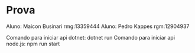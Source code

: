 # Prova 
Aluno: Maicon Businari   rmg:13359444
Aluno: Pedro Kappes      rgm:12904937

Comando para iniciar api dotnet: dotnet run
Comando para iniciar api node.js: npm run start
